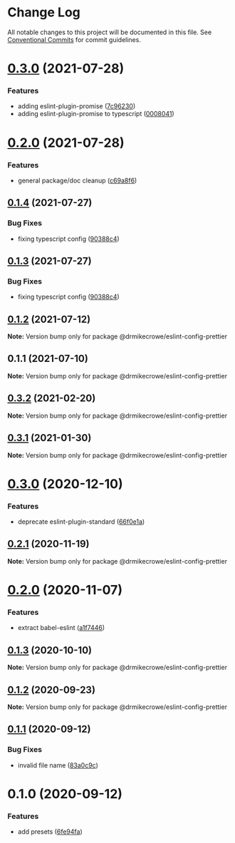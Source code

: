 # Change Log

All notable changes to this project will be documented in this file.
See [Conventional Commits](https://conventionalcommits.org) for commit guidelines.

# [0.3.0](https://github.com/drmikecrowe/configs/compare/@drmikecrowe/eslint-config-prettier@0.2.0...@drmikecrowe/eslint-config-prettier@0.3.0) (2021-07-28)


### Features

* adding eslint-plugin-promise ([7c96230](https://github.com/drmikecrowe/configs/commit/7c962303f0943493bdc0e0533aae2aa85fb79c2e))
* adding eslint-plugin-promise to typescript ([0008041](https://github.com/drmikecrowe/configs/commit/000804187fc90abc0789626758f4bfedf8e199d8))





# [0.2.0](https://github.com/drmikecrowe/configs/compare/@drmikecrowe/eslint-config-prettier@0.1.4...@drmikecrowe/eslint-config-prettier@0.2.0) (2021-07-28)


### Features

* general package/doc cleanup ([c69a8f6](https://github.com/drmikecrowe/configs/commit/c69a8f60a03531f44d7996955d48d522d9637427))





## [0.1.4](https://github.com/drmikecrowe/configs/compare/@drmikecrowe/eslint-config-prettier@0.1.2...@drmikecrowe/eslint-config-prettier@0.1.4) (2021-07-27)

### Bug Fixes

- fixing typescript config ([90388c4](https://github.com/drmikecrowe/configs/commit/90388c4a744ba11070f668e752123d549994c4fb))

## [0.1.3](https://github.com/drmikecrowe/configs/compare/@drmikecrowe/eslint-config-prettier@0.1.2...@drmikecrowe/eslint-config-prettier@0.1.3) (2021-07-27)

### Bug Fixes

- fixing typescript config ([90388c4](https://github.com/drmikecrowe/configs/commit/90388c4a744ba11070f668e752123d549994c4fb))

## [0.1.2](https://github.com/drmikecrowe/configs/compare/@drmikecrowe/eslint-config-prettier@0.1.1...@drmikecrowe/eslint-config-prettier@0.1.2) (2021-07-12)

**Note:** Version bump only for package @drmikecrowe/eslint-config-prettier

## 0.1.1 (2021-07-10)

**Note:** Version bump only for package @drmikecrowe/eslint-config-prettier

## [0.3.2](https://github.com/drmikecrowe/configs/compare/@drmikecrowe/eslint-config-prettier@0.3.1...@drmikecrowe/eslint-config-prettier@0.3.2) (2021-02-20)

**Note:** Version bump only for package @drmikecrowe/eslint-config-prettier

## [0.3.1](https://github.com/drmikecrowe/configs/compare/@drmikecrowe/eslint-config-prettier@0.3.0...@drmikecrowe/eslint-config-prettier@0.3.1) (2021-01-30)

**Note:** Version bump only for package @drmikecrowe/eslint-config-prettier

# [0.3.0](https://github.com/drmikecrowe/configs/compare/@drmikecrowe/eslint-config-prettier@0.2.1...@drmikecrowe/eslint-config-prettier@0.3.0) (2020-12-10)

### Features

- deprecate eslint-plugin-standard ([66f0e1a](https://github.com/drmikecrowe/configs/commit/66f0e1a2ca5060a631477a69d6706a6a8fda2708))

## [0.2.1](https://github.com/drmikecrowe/configs/compare/@drmikecrowe/eslint-config-prettier@0.2.0...@drmikecrowe/eslint-config-prettier@0.2.1) (2020-11-19)

**Note:** Version bump only for package @drmikecrowe/eslint-config-prettier

# [0.2.0](https://github.com/drmikecrowe/configs/compare/@drmikecrowe/eslint-config-prettier@0.1.3...@drmikecrowe/eslint-config-prettier@0.2.0) (2020-11-07)

### Features

- extract babel-eslint ([a1f7446](https://github.com/drmikecrowe/configs/commit/a1f744685ff7038a72a94a0efe69b28eb27d0a7e))

## [0.1.3](https://github.com/drmikecrowe/configs/compare/@drmikecrowe/eslint-config-prettier@0.1.2...@drmikecrowe/eslint-config-prettier@0.1.3) (2020-10-10)

**Note:** Version bump only for package @drmikecrowe/eslint-config-prettier

## [0.1.2](https://github.com/drmikecrowe/configs/compare/@drmikecrowe/eslint-config-prettier@0.1.1...@drmikecrowe/eslint-config-prettier@0.1.2) (2020-09-23)

**Note:** Version bump only for package @drmikecrowe/eslint-config-prettier

## [0.1.1](https://github.com/drmikecrowe/configs/compare/@drmikecrowe/eslint-config-prettier@0.1.0...@drmikecrowe/eslint-config-prettier@0.1.1) (2020-09-12)

### Bug Fixes

- invalid file name ([83a0c9c](https://github.com/drmikecrowe/configs/commit/83a0c9c119b2fb36a538948b2ba524caafe6fd9e))

# 0.1.0 (2020-09-12)

### Features

- add presets ([6fe94fa](https://github.com/drmikecrowe/configs/commit/6fe94fae4ed9d80b18833c9e5a3f51f710ebda43))
